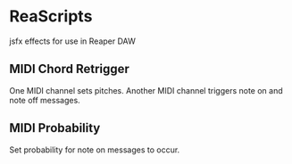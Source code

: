 # ReaScripts
jsfx effects for use in Reaper DAW

## MIDI Chord Retrigger
One MIDI channel sets pitches.
Another MIDI channel triggers note on and note off messages.

## MIDI Probability
Set probability for note on messages to occur.
